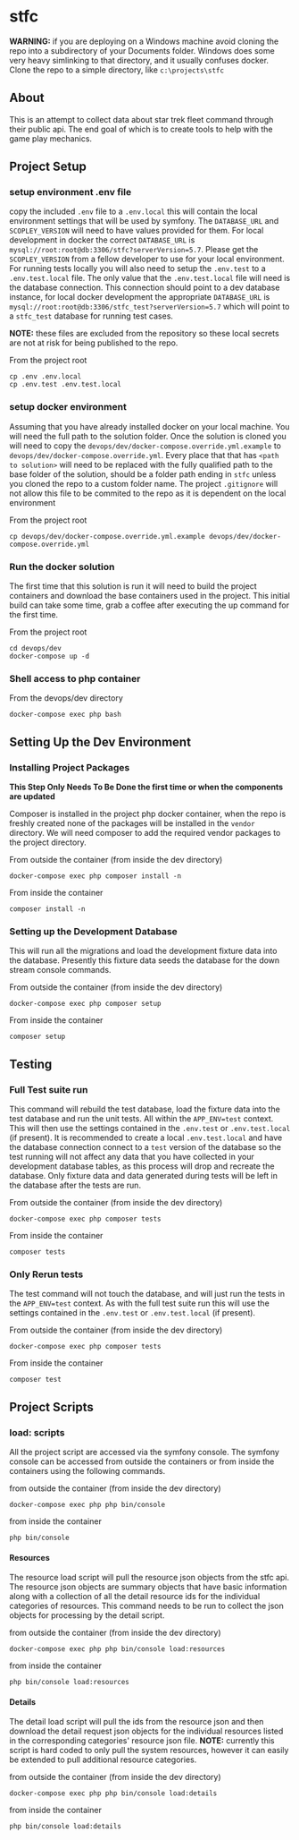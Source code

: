 # stfc

**WARNING:** if you are deploying on a Windows machine avoid cloning the repo into a subdirectory of your Documents
folder.  Windows does some very heavy simlinking to that directory, and it usually confuses docker.  Clone the repo to a
simple directory, like `c:\projects\stfc`

## About
This is an attempt to collect data about star trek fleet command through their public api.  The end goal of which is to
create tools to help with the game play mechanics.


## Project Setup

### setup environment .env file
copy the included `.env` file to a `.env.local` this will contain the local environment settings that will be used by
symfony.  The `DATABASE_URL` and `SCOPLEY_VERSION` will need to have values provided for them.  For local development in
docker the correct `DATABASE_URL` is `mysql://root:root@db:3306/stfc?serverVersion=5.7`.  Please get the 
`SCOPLEY_VERSION` from a fellow developer to use for your local environment.  For running tests locally you will also
need to setup the `.env.test` to a `.env.test.local` file.  The only value that the `.env.test.local` file will need is
the database connection.  This connection should point to a dev database instance, for local docker development the 
appropriate `DATABASE_URL` is `mysql://root:root@db:3306/stfc_test?serverVersion=5.7` which will point to a `stfc_test`
database for running test cases.

**NOTE:** these files are excluded from the repository so these local secrets are not at risk for being published to the
repo.

From the project root
```shell
cp .env .env.local
cp .env.test .env.test.local
```

### setup docker environment
Assuming that you have already installed docker on your local machine.  You will need the full path to the solution 
folder.  Once the solution is cloned you will need to copy the `devops/dev/docker-compose.override.yml.example` to
`devops/dev/docker-compose.override.yml`.  Every place that that has `<path to solution>` will need to be replaced with
the fully qualified path to the base folder of the solution, should be a folder path ending in `stfc` unless you cloned
the repo to a custom folder name.  The project `.gitignore` will not allow this file to be commited to the repo as it is 
dependent on the local environment

From the project root
```shell
cp devops/dev/docker-compose.override.yml.example devops/dev/docker-compose.override.yml
```

### Run the docker solution
The first time that this solution is run it will need to build the project containers and download the base containers 
used in the project.  This initial build can take some time, grab a coffee after executing the up command for the first 
time.

From the project root
```shell
cd devops/dev
docker-compose up -d
```

### Shell access to php container
From the devops/dev directory
```shell
docker-compose exec php bash
```

## Setting Up the Dev Environment

### Installing Project Packages
**This Step Only Needs To Be Done the first time or when the components are updated**

Composer is installed in the project php docker container, when the repo is freshly created none of the packages will be
installed in the `vendor` directory.  We will need composer to add the required vendor packages to the project directory.

From outside the container (from inside the dev directory)
```shell
docker-compose exec php composer install -n
```

From inside the container
```shell script
composer install -n
```

### Setting up the Development Database
This will run all the migrations and load the development fixture data into the database.  Presently this fixture data 
seeds the database for the down stream console commands.

From outside the container (from inside the dev directory)
```shell
docker-compose exec php composer setup
```

From inside the container
```shell script
composer setup
```

## Testing

### Full Test suite run

This command will rebuild the test database, load the fixture data into the test database and run the unit tests. All
within the `APP_ENV=test` context.  This will then use the settings contained in the `.env.test` or `.env.test.local` 
(if present).  It is recommended to create a local `.env.test.local` and have the database connection connect to a 
`test` version of the database so the test running will not affect any data that you have collected in your development
database tables, as this process will drop and recreate the database.  Only fixture data and data generated during 
tests will be left in the database after the tests are run.


From outside the container (from inside the dev directory)
```shell
docker-compose exec php composer tests
```

From inside the container
```shell
composer tests
```

### Only Rerun tests
The test command will not touch the database, and will just run the tests in the `APP_ENV=test` context.  As with the
full test suite run this will use the settings contained in the `.env.test` or `.env.test.local`
(if present).

From outside the container (from inside the dev directory)
```shell
docker-compose exec php composer tests
```

From inside the container
```shell
composer test
```

## Project Scripts

### load: scripts
All the project script are accessed via the symfony console.  The symfony console can be accessed from outside the
containers or from inside the containers using the following commands.

from outside the container (from inside the dev directory)
```shell
docker-compose exec php php bin/console
```

from inside the container
```shell
php bin/console
```

#### Resources
The resource load script will pull the resource json objects from the stfc api.  The resource json objects are summary 
objects that have basic information along with a collection of all the detail resource ids for the individual categories
of resources.  This command needs to be run to collect the json objects for processing by the detail script.

from outside the container (from inside the dev directory)
```shell
docker-compose exec php php bin/console load:resources
```

from inside the container
```shell
php bin/console load:resources
```

#### Details
The detail load script will pull the ids from the resource json and then download the detail request json objects for
the individual resources listed in the corresponding categories' resource json file.  **NOTE:** currently this script is 
hard coded to only pull the system resources, however it can easily be extended to pull additional resource categories.

from outside the container (from inside the dev directory)
```shell
docker-compose exec php php bin/console load:details
```

from inside the container
```shell
php bin/console load:details
```
